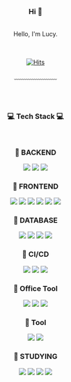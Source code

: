 
<div align = "center">
  
<br/>
<h3>Hi 👋</h3><br/>
Hello, I'm Lucy.<br/>


<br/><br/>
[![Hits](https://hits.seeyoufarm.com/api/count/incr/badge.svg?url=https%3A%2F%2Fgithub.com%2Flucy-y&count_bg=%23CA97FF&title_bg=%23808080&icon=github.svg&icon_color=%23E7E7E7&title=hits&edge_flat=false)](https://hits.seeyoufarm.com)
  
﹏﹏﹏﹏﹏﹏﹏

<br/><br/>
 
<h3>💻 Tech Stack 💻</h3>
 
<br/>
<h3>🌱 BACKEND </h3>
<img src="https://img.shields.io/badge/Java-ED8B00?style=flat-square&logo=java&logoColor=white"/>
<img src="https://img.shields.io/badge/Python-3776AB?style=flat-square&logo=Python&logoColor=white"/>
<img src="https://img.shields.io/badge/Spring_Boot-F2F4F9?style=flat-square&logo=spring-boot"/>
<br/>
<h3>🌱 FRONTEND </h3>
<img src="https://img.shields.io/badge/HTML-E34F26?style=flat-square&logo=HTML5&logoColor=white"/>
<img src="https://img.shields.io/badge/CSS-1572B6?style=flat-square&logo=CSS3&logoColor=white"/>
<img src="https://img.shields.io/badge/JavaScript-F7DF1E?style=flat-square&logo=JavaScript&logoColor=white"/>
<img src="https://img.shields.io/badge/TypeScript-007ACC?style=flat-square&logo=typescript&logoColor=white"/>
<img src="https://img.shields.io/badge/Vue-4FC08D?style=flat-square&logo=Vue.js&logoColor=white"/>  
<img src="https://img.shields.io/badge/Angular-DD0031?style=flat-square&logo=angular&logoColor=white"/>
<br/>
<h3>🌱 DATABASE </h3>
<img src="https://img.shields.io/badge/mysql-4479A1?style=flat-square&logo=mysql&logoColor=white"> 
<img src="https://img.shields.io/badge/mssql-CC2927?style=flat-square&logo=microsoftsqlserver&logoColor=white"> 
<img src="https://img.shields.io/badge/mariaDB-003545?style=flat-square&logo=mariaDB&logoColor=white"> 
<img src="https://img.shields.io/badge/redis-FFCA28?style=flat-square&logo=redis&logoColor=white">
<br/>
<h3>🌱 CI/CD </h3>
<img src="https://img.shields.io/badge/git-F05032?style=flat-square&logo=git&logoColor=white">
<img src="https://img.shields.io/badge/gitlab-FC6D26?style=flat-square&logo=gitlab&logoColor=white">
<img src="https://img.shields.io/badge/jenkins-D24939?style=flat-square&logo=jenkins&logoColor=white">
<br/>
<h3>🌱 Office Tool </h3>
<img src="https://img.shields.io/badge/slack-4A154B?style=flat-square&logo=slack&logoColor=white">
<img src="https://img.shields.io/badge/confluence-172B4D?style=flat-square&logo=confluence&logoColor=white">
<img src="https://img.shields.io/badge/jira-0052CC?style=flat-square&logo=jira&logoColor=white">
<br/>
<h3>🌱 Tool </h3>
<img src="https://img.shields.io/badge/AWS_stack-FF9900?style=flat-square&logo=amazonaws&logoColor=white"> 
<img src="https://img.shields.io/badge/selenium-43B02A?style=flat-square&logo=selenium&logoColor=white">
<br/>
<h3>🌱 STUDYING </h3>
<img src="https://img.shields.io/badge/angular.js-DD0031?style=flat-square&logo=angular&logoColor=white">
<img src="https://img.shields.io/badge/rabbitmq-FF6600?style=flat-square&logo=rabbitmq&logoColor=white">
<img src="https://img.shields.io/badge/elasticsearch-005571?style=flat-square&logo=elasticsearch&logoColor=white">
<img src="https://img.shields.io/badge/kibana-005571?style=flat-square&logo=kibana&logoColor=white">
  
</div>

<br/>




<!--
### Hi there 👋

**lucy-y/lucy-y** is a ✨ _special_ ✨ repository because its `README.md` (this file) appears on your GitHub profile.

Here are some ideas to get you started:

- 🔭 I’m currently working on ...
- 🌱 I’m currently learning ...
- 👯 I’m looking to collaborate on ...
- 🤔 I’m looking for help with ...
- 💬 Ask me about ...
- 📫 How to reach me: ...
- 😄 Pronouns: ...
- ⚡ Fun fact: ...
-->
